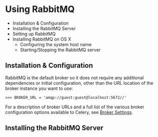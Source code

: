 # Using RabbitMQ

* Installation & Configuration  
* Installing the RabbitMQ Server  
 * Setting up RabbitMQ  
 * Installing RabbitMQ on OS X  
   * Configuring the system host name  
   * Starting/Stopping the RabbitMQ server  



## Installation & Configuration

RabbitMQ is the default broker so it does not require any additional dependencies or initial configuration, other than the URL location of the broker instance you want to use:

```
>>> BROKER_URL = 'amqp://guest:guest@localhost:5672//'
```
For a description of broker URLs and a full list of the various broker configuration options available to Celery, see [Broker Settings](http://docs.celeryproject.org/en/latest/configuration.html#conf-broker-settings).


## Installing the RabbitMQ Server

